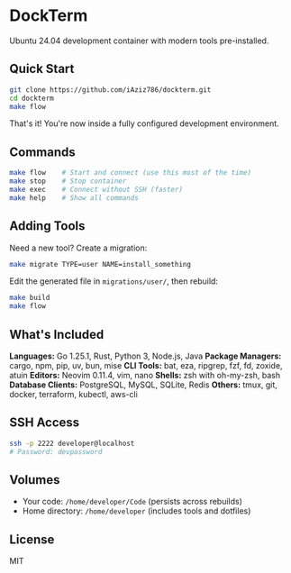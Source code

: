 # DockTerm

Ubuntu 24.04 development container with modern tools pre-installed.

## Quick Start

```bash
git clone https://github.com/iAziz786/dockterm.git
cd dockterm
make flow
```

That's it! You're now inside a fully configured development environment.

## Commands

```bash
make flow    # Start and connect (use this most of the time)
make stop    # Stop container
make exec    # Connect without SSH (faster)
make help    # Show all commands
```

## Adding Tools

Need a new tool? Create a migration:

```bash
make migrate TYPE=user NAME=install_something
```

Edit the generated file in `migrations/user/`, then rebuild:

```bash
make build
make flow
```

## What's Included

**Languages:** Go 1.25.1, Rust, Python 3, Node.js, Java
**Package Managers:** cargo, npm, pip, uv, bun, mise
**CLI Tools:** bat, eza, ripgrep, fzf, fd, zoxide, atuin
**Editors:** Neovim 0.11.4, vim, nano
**Shells:** zsh with oh-my-zsh, bash
**Database Clients:** PostgreSQL, MySQL, SQLite, Redis
**Others:** tmux, git, docker, terraform, kubectl, aws-cli

## SSH Access

```bash
ssh -p 2222 developer@localhost
# Password: devpassword
```

## Volumes

- Your code: `/home/developer/Code` (persists across rebuilds)
- Home directory: `/home/developer` (includes tools and dotfiles)

## License

MIT